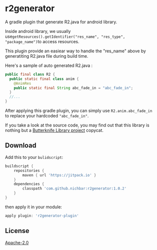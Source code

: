 # r2generator
A gradle plugin that generate R2.java for android library.

Inside android library, we usually use`getResources().getIdentifier("res_name", "res_type", "package_name")`to access resources.

This plugin provide an easiear way to handle the "res_name" above by generatiting R2.java file during build time.

Here's a sample of auto generated R2.java :

```java
public final class R2 {
  public static final class anim {
    @AnimRes
    public static final String abc_fade_in = "abc_fade_in";
  }
  //...
}
```

After applying this gradle plugin, you can simply use `R2.anim.abc_fade_in `to replace your hardcoded `"abc_fade_in"`.

If you take a look at the source code, you may find out that this library is nothing but a [Butterknife Library project](https://github.com/JakeWharton/butterknife#library-projects) copycat.

## Download

Add this to your `bulidscript`:

```groovy
buildscript {
    repositories {
        maven { url 'https://jitpack.io' }
    }
    dependencies {
        classpath 'com.github.nichbar:r2generator:1.0.2'
    }
}
```

then apply it in your module:

```groovy
apply plugin: 'r2generator-plugin'
```

## License

[Apache-2.0](https://github.com/nichbar/r2generator/blob/master/LICENSE)
